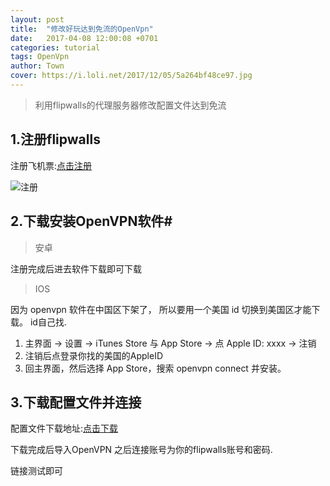 ```yaml
---
layout: post
title:  "修改好玩达到免流的OpenVpn"
date:   2017-04-08 12:00:08 +0701
categories: tutorial
tags: OpenVpn
author: Town
cover: https://i.loli.net/2017/12/05/5a264bf48ce97.jpg
---
```


> 利用flipwalls的代理服务器修改配置文件达到免流

## 1.注册flipwalls #

 注册飞机票:[点击注册](http://dwz.cn/ht2q4vr1 "点击注册")

![注册](http://i.imgur.com/EileusX.png)

## 2.下载安装OpenVPN软件#
>安卓

注册完成后进去软件下载即可下载

>IOS

因为 openvpn 软件在中国区下架了，
所以要用一个美国 id 切换到美国区才能下载。
id自己找.

1. 主界面 -> 设置 -> iTunes Store 与 App Store -> 点 Apple ID: xxxx -> 注销
2. 注销后点登录你找的美国的AppleID
3. 回主界面，然后选择 App Store，搜索 openvpn connect 并安装。


## 3.下载配置文件并连接 #

配置文件下载地址:[点击下载](https://github.com/Townwang/openVpnMlConfig)

下载完成后导入OpenVPN  之后连接账号为你的flipwalls账号和密码.

链接测试即可





	








